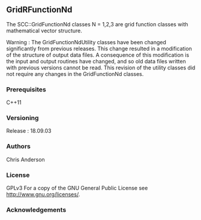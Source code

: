## GridRFunctionNd

The SCC::GridFunctionNd classes N = 1,2,3 are grid function classes with mathematical vector structure.


Warning : The GridFunctionNdUtility classes have been changed significantly from previous releases. This change resulted in a modification of the structure of output data files. A consequence of this modification is the input and output routines have changed, and so old data files written with previous versions cannot be read. This revision of the utility classes did not require any changes in the GridFunctionNd classes. 

### Prerequisites
C++11
### Versioning
Release : 18.09.03
### Authors
Chris Anderson
### License
GPLv3  For a copy of the GNU General Public License see <http://www.gnu.org/licenses/>.
### Acknowledgements




